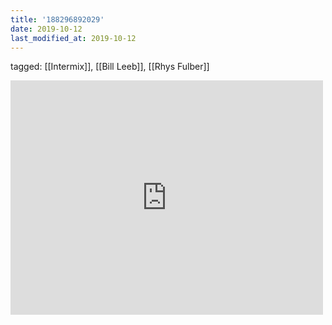 ```yaml
---
title: '188296892029'
date: 2019-10-12
last_modified_at: 2019-10-12
---
```

tagged: [[Intermix]], [[Bill Leeb]], [[Rhys Fulber]]
<iframe allow="accelerometer; autoplay; clipboard-write; encrypted-media; gyroscope; picture-in-picture" allowfullscreen="" frameborder="0" height="375" id="youtube_iframe" src="https://www.youtube.com/embed/y60cUNRJ2q4?feature=oembed&amp;enablejsapi=1&amp;origin=https://safe.txmblr.com&amp;wmode=opaque" width="500"></iframe>